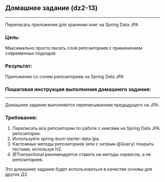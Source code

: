 ## Домашнее задание (dz2-13)

---
Переписать приложение для хранения книг на Spring Data JPA

### Цель:
Максимально просто писать слой репозиториев с применением современных подходов

### Результат:
Приложение со слоем репозиториев на Spring Data JPA

### Пошаговая инструкция выполнения домашнего задания:

---

Домашнее задание выполняется переписыванием предыдущего на JPA.

### Требования:

1. Переписать все репозитории по работе с книгами на Spring Data JPA репозитории.
2. Используйте spring-boot-starter-data-jpa.
3. Кастомные методы репозиториев (или с хитрым @Query) покрыть тестами, используя H2.
4. @Transactional рекомендуется ставить на методы сервисов, а не репозиториев.

Это домашнее задание будет использоваться в качестве основы для других ДЗ

